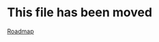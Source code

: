 # This file has been moved

[Roadmap](https://github.com/microsoft/WindowsTemplateStudio/blob/release/docs/roadmap.md)
